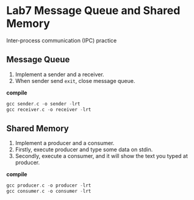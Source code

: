 # Lab7 Message Queue and Shared Memory

Inter-process communication (IPC) practice

## Message Queue

1. Implement a sender and a receiver.
2. When sender send `exit`, close message queue.

**compile**
```c
gcc sender.c -o sender -lrt
gcc receiver.c -o receiver -lrt
```

## Shared Memory

1. Implement a producer and a consumer.
2. Firstly, execute producer and type some data on stdin.
3. Secondly, execute a consumer, and it will show the text you typed at producer.

**compile**
```c
gcc producer.c -o producer -lrt
gcc consumer.c -o consumer -lrt
```
